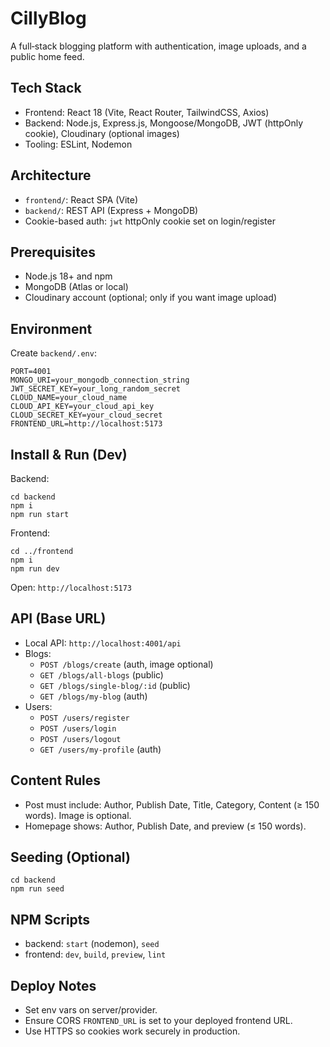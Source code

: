 # CillyBlog

A full‑stack blogging platform with authentication, image uploads, and a public home feed.

## Tech Stack
- Frontend: React 18 (Vite, React Router, TailwindCSS, Axios)
- Backend: Node.js, Express.js, Mongoose/MongoDB, JWT (httpOnly cookie), Cloudinary (optional images)
- Tooling: ESLint, Nodemon

## Architecture
- `frontend/`: React SPA (Vite)
- `backend/`: REST API (Express + MongoDB)
- Cookie-based auth: `jwt` httpOnly cookie set on login/register

## Prerequisites
- Node.js 18+ and npm
- MongoDB (Atlas or local)
- Cloudinary account (optional; only if you want image upload)

## Environment
Create `backend/.env`:
```
PORT=4001
MONGO_URI=your_mongodb_connection_string
JWT_SECRET_KEY=your_long_random_secret
CLOUD_NAME=your_cloud_name
CLOUD_API_KEY=your_cloud_api_key
CLOUD_SECRET_KEY=your_cloud_secret
FRONTEND_URL=http://localhost:5173
```

## Install & Run (Dev)
Backend:
```
cd backend
npm i
npm run start
```
Frontend:
```
cd ../frontend
npm i
npm run dev
```
Open: `http://localhost:5173`

## API (Base URL)
- Local API: `http://localhost:4001/api`
- Blogs:
  - `POST /blogs/create` (auth, image optional)
  - `GET /blogs/all-blogs` (public)
  - `GET /blogs/single-blog/:id` (public)
  - `GET /blogs/my-blog` (auth)
- Users:
  - `POST /users/register`
  - `POST /users/login`
  - `POST /users/logout`
  - `GET /users/my-profile` (auth)

## Content Rules
- Post must include: Author, Publish Date, Title, Category, Content (≥ 150 words). Image is optional.
- Homepage shows: Author, Publish Date, and preview (≤ 150 words).

## Seeding (Optional)
```
cd backend
npm run seed
```

## NPM Scripts
- backend: `start` (nodemon), `seed`
- frontend: `dev`, `build`, `preview`, `lint`

## Deploy Notes
- Set env vars on server/provider.
- Ensure CORS `FRONTEND_URL` is set to your deployed frontend URL.
- Use HTTPS so cookies work securely in production.